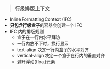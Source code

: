 >### 行级排版上下文

+ Inline Formatting Context (IFC)
+ **只包含行级盒子**的容器会创建一个 IFC
+ IFC 内的排版规则
    + 盒子在一行内水平拜访
    + 一行内放不下时，换行显示
    + text-align 决定一行内盒子的水平对齐
    + vertical-align 决定一个盒子在行内的垂直对齐
    + 避开浮动(float)元素


<style>
    
</style>